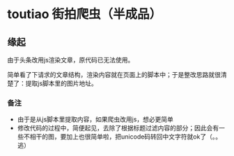 # toutiao 街拍爬虫（半成品）


## 缘起
由于头条改用js渲染文章，原代码已无法使用。

简单看了下请求的文章结构，渲染内容就在页面上的脚本中；于是整改思路就很清楚了：提取js脚本里的图片地址。

### 备注
* 由于是从js脚本里提取内容，如果爬虫改用js，想必更简单
* 修改代码的过程中，简便起见，去除了根据标题过滤内容的部分；因此会有一些不相干的图，要加上也很简单啦，把unicode码转回中文字符就ok了（。。逃）

